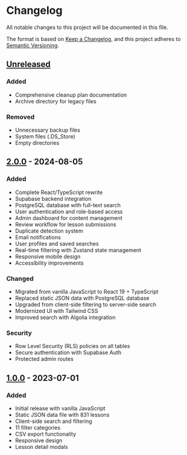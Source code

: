 # Changelog

All notable changes to this project will be documented in this file.

The format is based on [Keep a Changelog](https://keepachangelog.com/en/1.0.0/),
and this project adheres to [Semantic Versioning](https://semver.org/spec/v2.0.0.html).

## [Unreleased]

### Added
- Comprehensive cleanup plan documentation
- Archive directory for legacy files

### Removed
- Unnecessary backup files
- System files (.DS_Store)
- Empty directories

## [2.0.0] - 2024-08-05

### Added
- Complete React/TypeScript rewrite
- Supabase backend integration
- PostgreSQL database with full-text search
- User authentication and role-based access
- Admin dashboard for content management
- Review workflow for lesson submissions
- Duplicate detection system
- Email notifications
- User profiles and saved searches
- Real-time filtering with Zustand state management
- Responsive mobile design
- Accessibility improvements

### Changed
- Migrated from vanilla JavaScript to React 19 + TypeScript
- Replaced static JSON data with PostgreSQL database
- Upgraded from client-side filtering to server-side search
- Modernized UI with Tailwind CSS
- Improved search with Algolia integration

### Security
- Row Level Security (RLS) policies on all tables
- Secure authentication with Supabase Auth
- Protected admin routes

## [1.0.0] - 2023-07-01

### Added
- Initial release with vanilla JavaScript
- Static JSON data file with 831 lessons
- Client-side search and filtering
- 11 filter categories
- CSV export functionality
- Responsive design
- Lesson detail modals

[Unreleased]: https://github.com/danfeder/esnyc-lesson-search-react/compare/v2.0.0...HEAD
[2.0.0]: https://github.com/danfeder/esnyc-lesson-search-react/compare/v1.0.0...v2.0.0
[1.0.0]: https://github.com/danfeder/esnyc-lesson-search-react/releases/tag/v1.0.0